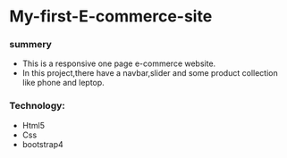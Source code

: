 # My-first-E-commerce-site

### summery
* This is a responsive one page e-commerce website.
* In this project,there have a navbar,slider and some product collection like phone and leptop.

### Technology:
* Html5
* Css
* bootstrap4
